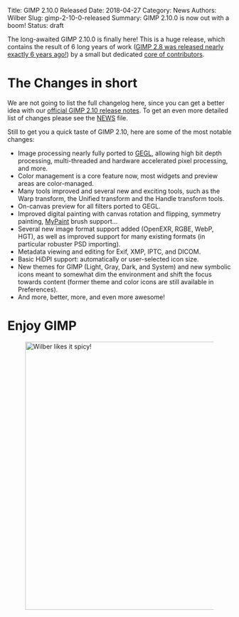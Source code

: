 Title: GIMP 2.10.0 Released
Date: 2018-04-27
Category: News
Authors: Wilber
Slug: gimp-2-10-0-released
Summary: GIMP 2.10.0 is now out with a boom!
Status: draft

The long-awaited GIMP 2.10.0 is finally here! This is a huge release,
which contains the result of 6 long years of work ([GIMP
2.8 was released nearly exactly 6 years
ago!](https://www.gimp.org/news/2012/05/03/gimp-28-released/)) by a
small but dedicated [core of
contributors](https://www.openhub.net/p/gimp/contributors/summary).

# The Changes in short #

We are not going to list the full changelog here, since you can get a
better idea with our [official GIMP 2.10 release
notes](https://www.gimp.org/release-notes/gimp-2.10.html). To get an even more
detailed list of changes please see the
[NEWS](https://git.gnome.org/browse/gimp/tree/NEWS) file.

Still to get you a quick taste of GIMP 2.10, here are some of the most
notable changes:

* Image processing nearly fully ported to [GEGL](https://gegl.org),
  allowing high bit depth processing, multi-threaded and hardware
  accelerated pixel processing, and more.
* Color management is a core feature now, most widgets and preview areas
  are color-managed.
* Many tools improved and several new and exciting tools, such as the
  Warp transform, the Unified transform and the Handle transform tools.
* On-canvas preview for all filters ported to GEGL.
* Improved digital painting with canvas rotation and flipping, symmetry
  painting, [MyPaint](http://mypaint.org/) brush support…
* Several new image format support added (OpenEXR, RGBE, WebP, HGT), as
  well as improved support for many existing formats (in particular
  robuster PSD importing).
* Metadata viewing and editing for Exif, XMP, IPTC, and DICOM.
* Basic HiDPI support: automatically or user-selected icon size.
* New themes for GIMP (Light, Gray, Dark, and System) and new symbolic
  icons meant to somewhat dim the environment and shift the focus
  towards content (former theme and color icons are still available in
  Preferences).
* And more, better, more, and even more awesome!

# Enjoy GIMP #

<figure>
    <img src="{attach}gimp-2-10-0-Wilber-pepper.png" alt="Wilber likes it spicy!" width='714' height='602' />
</figure>
